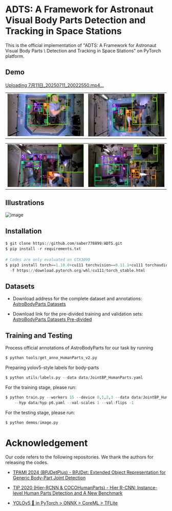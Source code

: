 # ADTS: A Framework for Astronaut Visual Body Parts Detection and Tracking in Space Stations

This is the official implementation of "ADTS: A Framework for Astronaut Visual Body Parts \\ Detection and Tracking in Space Stations" on PyTorch platform.

## Demo

[Uploading 7月11日_20250711_20022550.mp4…](https://github.com/user-attachments/assets/480db1a0-9caa-49d6-8982-8916ea8951f2)

<table> 
  <tr> 
    <td>
      <img src="https://github.com/saber778899/ADTS-FRAMEWORK/blob/main/demo/Astro1.png">
    </td> 
    <td>
      <img src="https://github.com/saber778899/ADTS-FRAMEWORK/blob/main/demo/Astro2.png">
    </td> 
  </tr> 
</table>

<table> 
  <tr> 
    <td>
      <img src="https://github.com/saber778899/ADTS-FRAMEWORK/blob/main/demo/Astro3.png">
    </td> 
    <td>
      <img src="https://github.com/saber778899/ADTS-FRAMEWORK/blob/main/demo/Astro4.png">
    </td> 
  </tr> 
</table>


## Illustrations

![image](https://github.com/saber778899/ADTS-FRAMEWORK/blob/main/illustration.png)

## Installation

```python
$ git clone https://github.com/saber778899/ADTS.git
$ pip install -r requirements.txt

# Codes are only evaluated on GTX3090
$ pip3 install torch==1.10.0+cu111 torchvision==0.11.1+cu111 torchaudio==0.10.0+cu111 \
  -f https://download.pytorch.org/whl/cu111/torch_stable.html
```

## Datasets

* Download address for the complete dataset and annotations: [AstroBodyParts Datasets](https://drive.google.com/drive/folders/1wUf7o7ngUXhXjTdUNYcZ4VGuQaP8kzNb?usp=drive_link)

* Download link for the pre-divided training and validation sets: [AstroBodyParts Datasets Pre-divided](https://drive.google.com/drive/folders/1BCIJo1lzVhbxC4TYu6hrPRxHcPhKLde4?usp=drive_link)
  
## Training and Testing

Process official annotations of AstroBodyParts for our task by running 

```python
$ python tools/get_anno_HumanParts_v2.py
```

Preparing yolov5-style labels for body-parts

```python
$ python utils/labels.py --data data/JointBP_HumanParts.yaml
```

For the training stage, please run:

```python
$ python train.py --workers 15 --device 0,1,2,3 --data data/JointBP_HumanParts.yaml \
    --hyp data/hyp-p6.yaml --val-scales 1 --val-flips -1 
```

For the testing stage, please run:

```python
$ python demos/image.py
```


# Acknowledgement

Our code refers to the following repositories. We thank the authors for releasing the codes.

* [TPAMI 2024 (BPJDetPlus) - BPJDet: Extended Object Representation for Generic Body-Part Joint Detection](https://github.com/hnuzhy/BPJDet/tree/BPJDetPlus?tab=readme-ov-file)

* [TIP 2020 (Hier-RCNN & COCOHumanParts) - Hier R-CNN: Instance-level Human Parts Detection and A New Benchmark](https://github.com/soeaver/Hier-R-CNN)

* [YOLOv5 🚀 in PyTorch > ONNX > CoreML > TFLite](https://github.com/ultralytics/yolov5)
